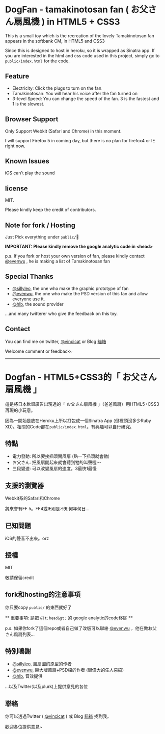 # DogFan -  tamakinotosan fan ( お父さん扇風機 ) in HTML5 + CSS3

This is a small toy which is the recreation of the lovely Tamakinotosan fan appears in the softbank CM, in HTML5 and CSS3

Since this is designed to host in heroku, so it is wrapped as Sinatra app. If you are interested in the html and css code used in this project, simply go to `public/index.html` for the code.

## Feature
* Electricity: Click the plugs to turn on the fan.
* Tamakinotosan: You will hear his voice after the fan turned on
* 3-level Speed: You can change the speed of the fan. 3 is the fastest and 1 is the slowest.

## Browser Support
Only Support Webkit (Safari and Chrome) in this moment.

I will support Firefox 5 in coming day, but there is no plan for firefox4 or IE right now.

## Known Issues
iOS can't play the sound

## license 
MIT. 

Please kindly keep the credit of contributors.

## Note for fork / Hosting
Just Pick everything under `public/`

**IMPORTANT: Please kindly remove the google analytic code in &lt;head&gt;**

p.s. If you fork or host your own version of fan, please kindly contact [@evenwu](http://twitter.com/evenwu) , he is making a list of Tamakinotosan fan

## Special Thanks
* [@sillyleo](http://twitter.com/sillyleo), the one who make the graphic prototype of fan
* [@evenwu](http://twitter.com/evenwu), the one who make the PSD version of this fan and allow everyone use it.
* [@hlb](http://twitter.com/hlb), the sound provider

...and many twitterer who give the feedback on this toy.

## Contact
You can find me on twitter, [@vincicat](http://twitter.com/vincicat) or Blog [貓箱](http://vincicat.blogspot.com)

Welcome comment or feedback~

---------------------------------------

# Dogfan - HTML5+CSS3的「 お父さん扇風機 」

這是將日本軟銀廣告出現過的「 お父さん扇風機 」（爸爸風扇）用HTML5+CSS3再現的小玩意。

因為一開始是放在Heroku上所以打包成一個Sinatra App (但裡頭沒多少Ruby XD)。相關的Code都在`public/index.html`，有興趣可以自行研究。

## 特點
* 電力發動: 所以要接插頭開風扇 (點一下插頭就會動)
* お父さん: 把風扇開起來就會聽到牠的叫聲喔～
* 三段變速: 可以改變風扇的速度。3最快1最慢

## 支援的瀏覽器
Webkit系的Safari和Chrome

將來會有FF 5。FF4或IE則是不知何年何日...

## 已知問題
iOS的聲音不出來。orz

## 授權
MIT

敬請保留credit

## fork和hosting的注意事項
你只要copy `public/` 的東西就好了

** 重要事項: 請把 `&lt;head&gt;` 的 google analytic的code移除 **

p.s. 如果你fork了這個repo或者自己做了改版可以聯絡 [@evenwu](http://twitter.com/evenwu) ，他在做お父さん風扇列表...

## 特別鳴謝
* [@sillyleo](http://twitter.com/sillyleo), 風扇圖的原型的作者
* [@evenwu](http://twitter.com/evenwu), 巨大版風扇+PSD檔的作者 (很偉大的任人惡搞)
* [@hlb](http://twitter.com/hlb), 音效提供

...以及Twitter(以及plurk)上提供意見的各位

## 聯絡
你可以透過Twitter ( [@vincicat](http://twitter.com/vincicat) ) 或 Blog [貓箱](http://vincicat.blogspot.com) 找到我。

歡迎各位提供意見~

